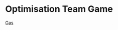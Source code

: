 # Optimisation Team Game

[Gas](https://github.com/CaixiangFan/ExpertSolidityBootcamp/tree/main/exercises/gas)
